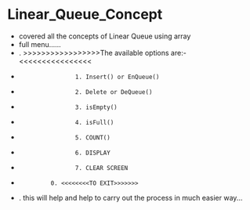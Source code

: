 # Linear_Queue_Concept
- covered all the concepts of Linear Queue using array
- full menu......
- . >>>>>>>>>>>>>>>>>The available options are:-<<<<<<<<<<<<<<<<
-                     1. Insert() or EnQueue()
-                     2. Delete or DeQueue()
-                     3. isEmpty()
-                     4. isFull()
-                     5. COUNT()
-                     6. DISPLAY
-                     7. CLEAR SCREEN
-              0. <<<<<<<<TO EXIT>>>>>>>
- . this will help and help to carry out the process in much easier way...
